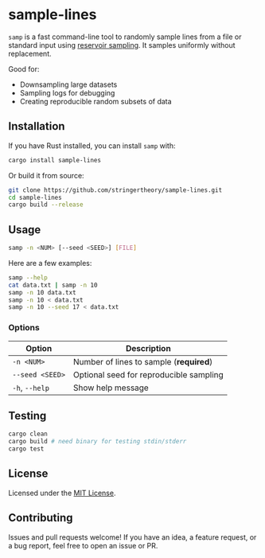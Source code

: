 # sample-lines

`samp` is a fast command-line tool to randomly sample
lines from a file or standard input using [reservoir
sampling](https://en.wikipedia.org/wiki/Reservoir_sampling). It
samples uniformly without replacement.

Good for:
- Downsampling large datasets
- Sampling logs for debugging
- Creating reproducible random subsets of data

## Installation

If you have Rust installed, you can install `samp` with:

```bash
cargo install sample-lines
```

Or build it from source:

```bash
git clone https://github.com/stringertheory/sample-lines.git
cd sample-lines
cargo build --release
```

## Usage

```bash
samp -n <NUM> [--seed <SEED>] [FILE]
```

Here are a few examples:

```bash
samp --help
cat data.txt | samp -n 10
samp -n 10 data.txt
samp -n 10 < data.txt
samp -n 10 --seed 17 < data.txt
```

### Options

| Option        | Description                             |
|---------------|-----------------------------------------|
| `-n <NUM>`     | Number of lines to sample (**required**) |
| `--seed <SEED>`| Optional seed for reproducible sampling |
| `-h`, `--help` | Show help message                       |

## Testing

```bash
cargo clean
cargo build # need binary for testing stdin/stderr
cargo test
```

## License

Licensed under the [MIT License](LICENSE).

## Contributing

Issues and pull requests welcome! If you have an idea, a feature
request, or a bug report, feel free to open an issue or PR.
